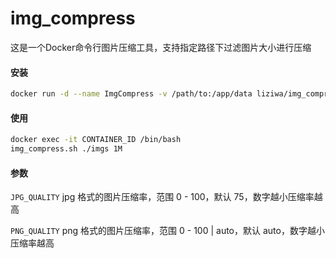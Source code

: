 # img_compress
这是一个Docker命令行图片压缩工具，支持指定路径下过滤图片大小进行压缩

#### 安装

```bash
docker run -d --name ImgCompress -v /path/to:/app/data liziwa/img_compress
```

#### 使用

```bash
docker exec -it CONTAINER_ID /bin/bash
img_compress.sh ./imgs 1M
```

#### 参数

` JPG_QUALITY ` jpg 格式的图片压缩率，范围 0 - 100，默认 75，数字越小压缩率越高

` PNG_QUALITY ` png 格式的图片压缩率，范围 0 - 100 | auto，默认 auto，数字越小压缩率越高
